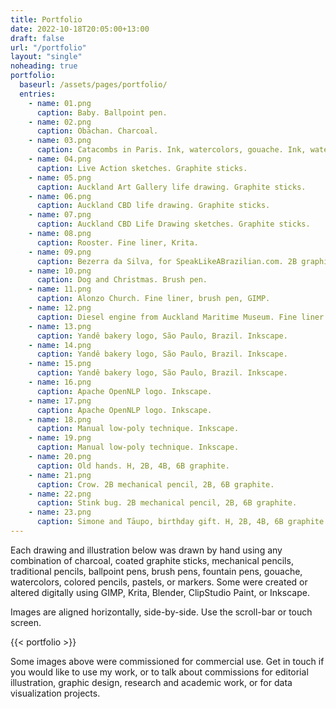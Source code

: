 ```yaml
---
title: Portfolio
date: 2022-10-18T20:05:00+13:00
draft: false
url: "/portfolio"
layout: "single"
noheading: true
portfolio:
  baseurl: /assets/pages/portfolio/
  entries:
    - name: 01.png
      caption: Baby. Ballpoint pen.
    - name: 02.png
      caption: Obāchan. Charcoal.
    - name: 03.png
      caption: Catacombs in Paris. Ink, watercolors, gouache. Ink, watercolors, gouache.
    - name: 04.png
      caption: Live Action sketches. Graphite sticks.
    - name: 05.png
      caption: Auckland Art Gallery life drawing. Graphite sticks.
    - name: 06.png
      caption: Auckland CBD life drawing. Graphite sticks.
    - name: 07.png
      caption: Auckland CBD Life Drawing sketches. Graphite sticks.
    - name: 08.png
      caption: Rooster. Fine liner, Krita.
    - name: 09.png
      caption: Bezerra da Silva, for SpeakLikeABrazilian.com. 2B graphite, GIMP.
    - name: 10.png
      caption: Dog and Christmas. Brush pen.
    - name: 11.png
      caption: Alonzo Church. Fine liner, brush pen, GIMP.
    - name: 12.png
      caption: Diesel engine from Auckland Maritime Museum. Fine liner.
    - name: 13.png
      caption: Yandê bakery logo, São Paulo, Brazil. Inkscape.
    - name: 14.png
      caption: Yandê bakery logo, São Paulo, Brazil. Inkscape.
    - name: 15.png
      caption: Yandê bakery logo, São Paulo, Brazil. Inkscape.
    - name: 16.png
      caption: Apache OpenNLP logo. Inkscape.
    - name: 17.png
      caption: Apache OpenNLP logo. Inkscape.
    - name: 18.png
      caption: Manual low-poly technique. Inkscape.
    - name: 19.png
      caption: Manual low-poly technique. Inkscape.
    - name: 20.png
      caption: Old hands. H, 2B, 4B, 6B graphite.
    - name: 21.png
      caption: Crow. 2B mechanical pencil, 2B, 6B graphite.
    - name: 22.png
      caption: Stink bug. 2B mechanical pencil, 2B, 6B graphite.
    - name: 23.png
      caption: Simone and Tāupo, birthday gift. H, 2B, 4B, 6B graphite.
---
```


Each drawing and illustration below was drawn by hand using any combination of
charcoal, coated graphite sticks, mechanical pencils, traditional pencils,
ballpoint pens, brush pens, fountain pens, gouache, watercolors, colored
pencils, pastels, or markers. Some were created or altered digitally using
GIMP, Krita, Blender, ClipStudio Paint, or Inkscape.

Images are aligned horizontally, side-by-side. Use the scroll-bar or touch screen.

{{< portfolio >}}

Some images above were commissioned for commercial use. Get in touch if
you would like to use my work, or to talk about commissions for editorial
illustration, graphic design, research and academic work, or for data
visualization projects.
